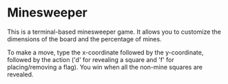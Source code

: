  # Minesweeper
This is a terminal-based minesweeper game. It allows you to customize the dimensions of the board and the percentage of mines.

To make a move, type the x-coordinate followed by the y-coordinate, followed by the action ('d' for revealing a square and 'f' for placing/removing a flag). You win when all the non-mine squares are revealed.